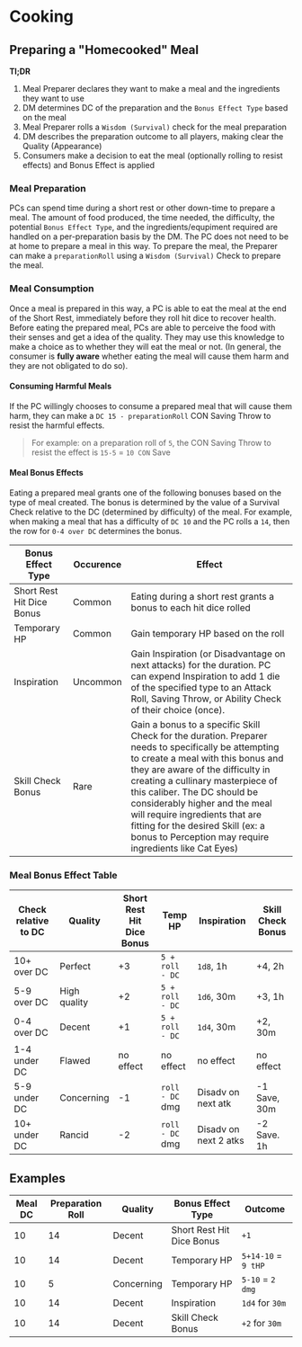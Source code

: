 # Cooking

## Preparing a "Homecooked" Meal

**Tl;DR**

1. Meal Preparer declares they want to make a meal and the ingredients they want to use
2. DM determines DC of the preparation and the `Bonus Effect Type` based on the meal
3. Meal Preparer rolls a `Wisdom (Survival)` check for the meal preparation
4. DM describes the preparation outcome to all players, making clear the Quality (Appearance)
5. Consumers make a decision to eat the meal (optionally rolling to resist effects) and Bonus Effect is applied

### Meal Preparation

PCs can spend time during a short rest or other down-time to prepare a meal.  The amount of food produced, the time needed, the difficulty, the potential `Bonus Effect Type`, and the ingredients/equpiment required are handled on a per-preparation basis by the DM.  The PC does not need to be at home to prepare a meal in this way.  To prepare the meal, the Preparer can make a `preparationRoll` using a `Wisdom (Survival)` Check to prepare the meal.

### Meal Consumption

Once a meal is prepared in this way, a PC is able to eat the meal at the end of the Short Rest, immediately before they roll hit dice to recover health.  Before eating the prepared meal, PCs are able to perceive the food with their senses and get a idea of the quality.  They may use this knowledge to make a choice as to whether they will eat the meal or not. (In general, the consumer is **fully aware** whether eating the meal will cause them harm and they are not obligated to do so).

#### Consuming Harmful Meals

If the PC willingly chooses to consume a prepared meal that will cause them harm, they can make a `DC 15 - preparationRoll` CON Saving Throw to resist the harmful effects. 

> For example: on a preparation roll of `5`,  the CON Saving Throw to resist the effect is `15-5` = `10 CON` Save

#### Meal Bonus Effects

Eating a prepared meal grants one of the following bonuses based on the type of meal created.  The bonus is determined by the value of a Survival Check relative to the DC (determined by difficulty) of the meal.  For example, when making a meal that has a difficulty of `DC 10`  and the PC rolls a `14`, then the row for `0-4 over DC` determines the bonus.

| Bonus Effect Type         | Occurence | Effect                                                                                                                                                                                                                                                                                                                                                                                                                                                                                                                                                                   |
| ------------------------- | --------- | ------------------------------------------------------------------------------------------------------------------------------------------------------------------------------------------------------------------------------------------------------------------------------------------------------------------------------------------------------------------------------------------------------------------------------------------------------------------------------------------------------------------------------------------------------------------------ |
| Short Rest Hit Dice Bonus | Common    | Eating during a short rest grants a bonus to each hit dice rolled                                                                                                                                                                                                                                                                                                                                                                                                                                                                                                        |
| Temporary HP              | Common    | Gain temporary HP based on the roll                                                                                                                                                                                                                                                                                                                                                                                                                                                                                                                                  |
| Inspiration               | Uncommon  | Gain Inspiration (or Disadvantage on next attacks) for the duration.  PC can expend Inspiration to add 1 die of the specified type to an Attack Roll, Saving Throw, or Ability Check of their choice (once).                                                                                                                                                                                                                                                                                                                                                         |
| Skill Check Bonus         | Rare      | Gain a bonus to a specific Skill Check for the duration.  Preparer needs to specifically be attempting to create a meal with this bonus and they are aware of the difficulty in creating a cullinary masterpiece of this caliber.  The DC should be considerably higher and the meal will require ingredients that are fitting for the desired Skill (ex: a bonus to Perception may require ingredients like Cat Eyes) |

### Meal Bonus Effect Table

| Check relative to DC | Quality      | Short Rest Hit Dice Bonus | Temp HP             | Inspiration           | Skill Check Bonus |
| -------------------- | ------------ | ------------------------- | ------------------- | --------------------- | ----------------- |
| 10+ over DC          | Perfect      | +3                        | `5 + roll - DC`     | `1d8`, 1h             | +4, 2h            |
| 5-9 over DC          | High quality | +2                        | `5 + roll - DC`     | `1d6`, 30m            | +3, 1h            |
| 0-4 over DC          | Decent       | +1                        | `5 + roll - DC`     | `1d4`, 30m            | +2, 30m           |
| 1-4 under DC         | Flawed       | no effect                 | no effect           | no effect             | no effect         |
| 5-9 under DC         | Concerning   | -1                        | `roll - DC` dmg     | Disadv on next atk    | -1 Save, 30m      |
| 10+ under DC         | Rancid       | -2                        | `roll - DC` dmg     | Disadv on next 2 atks | -2 Save. 1h       |

## Examples

| Meal DC | Preparation Roll | Quality    | Bonus Effect Type         | Outcome             |
| ------- | ---------------- | ---------- | ------------------------- | ------------------- |
| 10      | 14               | Decent     | Short Rest Hit Dice Bonus | `+1`                |
| 10      | 14               | Decent     | Temporary HP              | `5+14-10` = `9 tHP` |
| 10      | 5                | Concerning | Temporary HP              | `5-10` = `2 dmg`    |
| 10      | 14               | Decent     | Inspiration               | `1d4` for `30m`     |
| 10      | 14               | Decent     | Skill Check Bonus         | `+2` for `30m`      |

